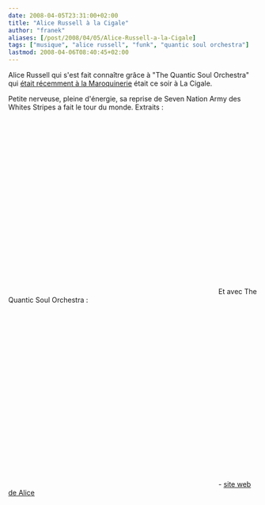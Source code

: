 ```yaml
---
date: 2008-04-05T23:31:00+02:00
title: "Alice Russell à la Cigale"
author: "franek"
aliases: [/post/2008/04/05/Alice-Russell-a-la-Cigale]
tags: ["musique", "alice russell", "funk", "quantic soul orchestra"]
lastmod: 2008-04-06T08:40:45+02:00
---
```

Alice Russell qui s'est fait connaître grâce à "The Quantic Soul Orchestra" qui [était récemment à la Maroquinerie](https://franek.chicour.net/post/2008/03/19/The-Quantic-Soul-Orchestra-La-maroquinerie) était ce soir à La Cigale.

Petite nerveuse, pleine d'énergie, sa reprise de Seven Nation Army des Whites Stripes a fait le tour du monde. Extraits :

<object height="355" width="425"><param name="movie" value="http://www.youtube.com/v/DnrTQngkjLE&hl=en"></param><param name="wmode" value="transparent"></param><embed height="355" src="http://www.youtube.com/v/DnrTQngkjLE&hl=en" type="application/x-shockwave-flash" width="425" wmode="transparent"></embed></object>Et avec The Quantic Soul Orchestra :

<object height="355" width="425"><param name="movie" value="http://www.youtube.com/v/FYPcrlQHAZ4&hl=en"></param><param name="wmode" value="transparent"></param><embed height="355" src="http://www.youtube.com/v/FYPcrlQHAZ4&hl=en" type="application/x-shockwave-flash" width="425" wmode="transparent"></embed></object>- [site web de Alice](http://www.alicerussell.com/)

